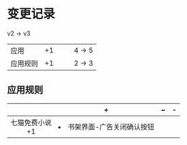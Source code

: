 # 变更记录

v2 -> v3

||||||
|-|:-:|:-:|:-:|:-:|
|应用|+1|||4 -> 5|
|应用规则|+1|||2 -> 3|

## 应用规则

||+|~|-|
|:-:|-|-|-|
|七猫免费小说<br>+1|<li>书架界面-广告关闭确认按钮|||
